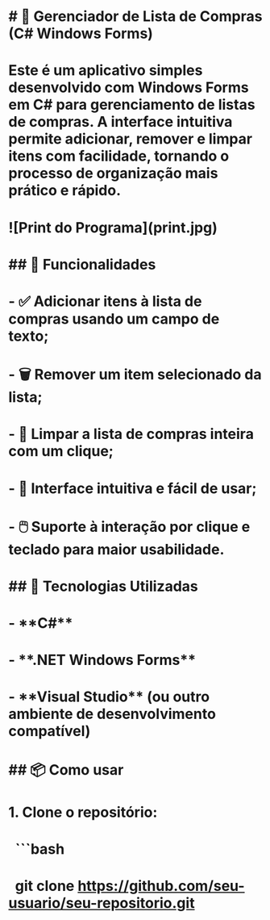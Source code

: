 # \# 🛒 Gerenciador de Lista de Compras (C# Windows Forms)

# 

# Este é um aplicativo simples desenvolvido com Windows Forms em C# para gerenciamento de listas de compras. A interface intuitiva permite adicionar, remover e limpar itens com facilidade, tornando o processo de organização mais prático e rápido.

# 

# !\[Print do Programa](print.jpg)

# 

# \## 🚀 Funcionalidades

# 

# \- ✅ Adicionar itens à lista de compras usando um campo de texto;

# \- 🗑️ Remover um item selecionado da lista;

# \- 🔄 Limpar a lista de compras inteira com um clique;

# \- 🎯 Interface intuitiva e fácil de usar;

# \- 🖱️ Suporte à interação por clique e teclado para maior usabilidade.

# 

# \## 🧩 Tecnologias Utilizadas

# 

# \- \*\*C#\*\*

# \- \*\*.NET Windows Forms\*\*

# \- \*\*Visual Studio\*\* (ou outro ambiente de desenvolvimento compatível)

# 

# \## 📦 Como usar

# 

# 1\. Clone o repositório:

# &nbsp;  ```bash

# &nbsp;  git clone https://github.com/seu-usuario/seu-repositorio.git



